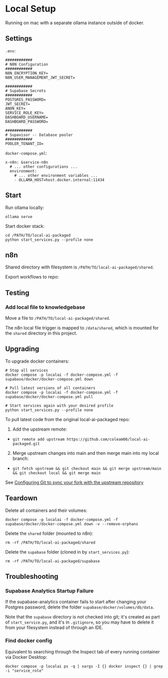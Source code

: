 # Local Setup

Running on mac with a separate ollama instance outside of docker.


## Settings

`.env`:

```
############
# N8N Configuration
############
N8N_ENCRYPTION_KEY=
N8N_USER_MANAGEMENT_JWT_SECRET=

############
# Supabase Secrets
############
POSTGRES_PASSWORD=
JWT_SECRET=
ANON_KEY=
SERVICE_ROLE_KEY=
DASHBOARD_USERNAME=
DASHBOARD_PASSWORD=

############
# Supavisor -- Database pooler
############
POOLER_TENANT_ID=
```

`docker-compose.yml`:

```
x-n8n: &service-n8n
  # ... other configurations ...
  environment:
    # ... other environment variables ...
    - OLLAMA_HOST=host.docker.internal:11434
```


## Start

Run ollama locally:

```
ollama serve
```

Start docker stack:

```
cd /PATH/TO/local-ai-packaged
python start_services.py --profile none
```


## n8n

Shared directory with filesystem is `/PATH/TO/local-ai-packaged/shared`.

Export workflows to repo:




## Testing

### Add local file to knowledgebase

Move a file to `/PATH/TO/local-ai-packaged/shared`.

The n8n local file trigger is mapped to `/data/shared`, which is mounted for the `shared` directory in this project.


## Upgrading

To upgrade docker containers:

```
# Stop all services
docker compose -p localai -f docker-compose.yml -f supabase/docker/docker-compose.yml down

# Pull latest versions of all containers
docker compose -p localai -f docker-compose.yml -f supabase/docker/docker-compose.yml pull

# Start services again with your desired profile
python start_services.py --profile none
```

To pull latest code from the original local-ai-packaged repo:

1. Add the upstream remote:
  * `git remote add upstream https://github.com/coleam00/local-ai-packaged.git`
2. Merge upstream changes into main and then merge main into my local branch:
  * `git fetch upstream && git checkout main && git merge upstream/main && git checkout local && git merge main`

See [Configuring Git to sync your fork with the upstream repository](https://docs.github.com/en/pull-requests/collaborating-with-pull-requests/working-with-forks/fork-a-repo#configuring-git-to-sync-your-fork-with-the-upstream-repository)


## Teardown

Delete all containers and their volumes:

`docker compose -p localai -f docker-compose.yml -f supabase/docker/docker-compose.yml down -v --remove-orphans`

Delete the `shared` folder (mounted to n8n):

`rm -rf /PATH/TO/local-ai-packaged/shared`

Delete the `supabase` folder (cloned in by `start_services.py`):

`rm -rf /PATH/TO/local-ai-packaged/supabase`


## Troubleshooting

### Supabase Analytics Startup Failure

If the supabase-analytics container fails to start after changing your Postgres password, delete the folder `supabase/docker/volumes/db/data`.

Note that the `supabase` directory is not checked into git; it's created as part of `start_service.py`, and it's in `.gitignore`, so you may have to delete it from your filesystem instead of through an IDE.

### Find docker config

Equivalent to searching through the Inspect tab of every running container via Docker Desktop:

`docker compose -p localai ps -q | xargs -I {} docker inspect {} | grep -i "service_role"`
